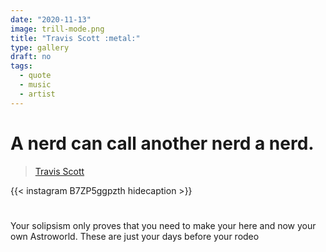 ```yaml
---
date: "2020-11-13"
image: trill-mode.png
title: "Travis Scott :metal:"  
type: gallery
draft: no
tags:
  - quote
  - music
  - artist
---
```


# A nerd can call another nerd a nerd.  
> [Travis Scott](https://theboombox.com/travis-scott-talks-rihanna-why-hes-a-nerd-complex-cover-story/)    

{{< instagram B7ZP5ggpzth hidecaption >}}  
   
  
#  
#  
Your solipsism only proves that you need to make your here and now your own Astroworld.  These are just your days before your rodeo  

